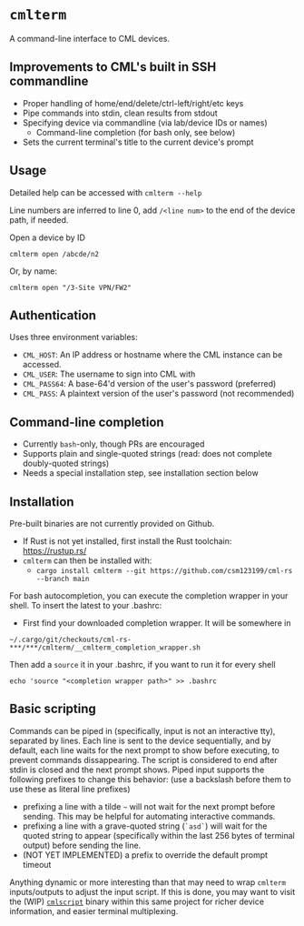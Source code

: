 
# `cmlterm`

A command-line interface to CML devices.

## Improvements to CML's built in SSH commandline
* Proper handling of home/end/delete/ctrl-left/right/etc keys
* Pipe commands into stdin, clean results from stdout
* Specifying device via commandline (via lab/device IDs or names)
	* Command-line completion (for bash only, see below)
* Sets the current terminal's title to the current device's prompt

## Usage
Detailed help can be accessed with `cmlterm --help`  

Line numbers are inferred to line 0, add `/<line num>` to the end of the device path, if needed.

Open a device by ID
```
cmlterm open /abcde/n2
```
Or, by name:
```
cmlterm open "/3-Site VPN/FW2"
```

## Authentication
Uses three environment variables:

* `CML_HOST`: An IP address or hostname where the CML instance can be accessed.
* `CML_USER`: The username to sign into CML with
* `CML_PASS64`: A base-64'd version of the user's password (preferred)
* `CML_PASS`: A plaintext version of the user's password (not recommended)

## Command-line completion
* Currently `bash`-only, though PRs are encouraged
* Supports plain and single-quoted strings (read: does not complete doubly-quoted strings)
* Needs a special installation step, see installation section below

## Installation
Pre-built binaries are not currently provided on Github.
* If Rust is not yet installed, first install the Rust toolchain: https://rustup.rs/
* `cmlterm` can then be installed with:
	* `cargo install cmlterm --git https://github.com/csm123199/cml-rs --branch main`

For bash autocompletion, you can execute the completion wrapper in your shell. To insert the latest to your .bashrc:
* First find your downloaded completion wrapper. It will be somewhere in
```
~/.cargo/git/checkouts/cml-rs-***/***/cmlterm/__cmlterm_completion_wrapper.sh
```
Then add a `source` it in your .bashrc, if you want to run it for every shell
```
echo 'source "<completion wrapper path>" >> .bashrc
```

## Basic scripting
Commands can be piped in (specifically, input is not an interactive tty), separated by lines. Each line is sent to the device sequentially, and by default, each line waits for the next prompt to show before executing, to prevent commands dissappearing. The script is considered to end after stdin is closed and the next prompt shows.
Piped input supports the following prefixes to change this behavior: (use a backslash before them to use these as literal line prefixes)
* prefixing a line with a tilde `~` will not wait for the next prompt before sending. This may be helpful for automating interactive commands.
* prefixing a line with a grave-quoted string (``` `asd` ```) will wait for the quoted string to appear (specifically within the last 256 bytes of terminal output) before sending the line.
* (NOT YET IMPLEMENTED) a prefix to override the default prompt timeout

Anything dynamic or more interesting than that may need to wrap `cmlterm` inputs/outputs to adjust the input script. If this is done, you may want to visit the (WIP) [`cmlscript`](https://github.com/csm123199/cml-rs/tree/main/cmlscript) binary within this same project for richer device information, and easier terminal multiplexing.


